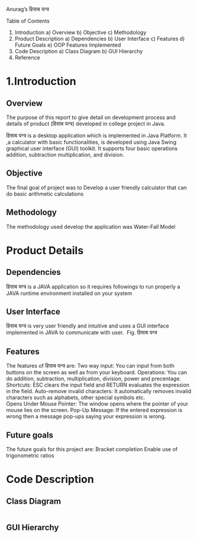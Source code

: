 Anurag’s
हिसाब यन्त्र



Table of Contents

1. Introduction
a) Overview
b) Objective
c) Methodology
2. Product Description
a) Dependencies
b) User Interface
c) Features
d) Future Goals
e) OOP Features Implemented
3. Code Description
a) Class Diagram
b) GUI Hierarchy  
4. Reference


# 1.Introduction

## Overview 
The purpose of this report to give detail on development process and details of product (हिसाब यन्त्र) developed in college project in Java. 

हिसाब यन्त्र is a desktop application which is implemented in Java Platform. It ,a calculator with basic functionalities, is developed using Java Swing graphical user interface (GUI) toolkit. It supports four basic operations addition, subtraction multiplication, and division.  

## Objective
The final goal of project was to
Develop a user friendly calculator  that can do basic arithmetic calculations

## Methodology
The methodology used develop the application was
  Water-Fall Model

# Product Details
## Dependencies
हिसाब यन्त्र is a JAVA application so it requires followings to run properly
  a JAVA runtime environment installed on your system 

## User Interface
हिसाब यन्त्र is very user friendly and intuitive and uses a GUI interface implemented in JAVA to communicate with user.
  <img src=" "/>
Fig. हिसाब यन्त्र

## Features
The features of  हिसाब यन्त्र are:
Two way input: You can input from both buttons on the screen as well as from your keyboard.
Operations: You can do addition, subtraction, multiplication, division, power and precentage.
Shortcuts: ESC clears the input field and RETURN evaluates the expression in the field.
Auto-remove invalid characters: It automatically removes invalid characters such as alphabets, other special symbols etc.  
Opens Under Mouse Pointer: The window opens where the pointer of your mouse lies on the screen.
Pop-Up Message: If the entered expression is wrong then a message pop-ups saying your expression is wrong. 

## Future goals
The future goals for this project are:
Bracket completion
Enable use of trigonometric ratios


# Code Description

## Class Diagram
 <img src=""/>

## GUI Hierarchy
<ing src=""/>
